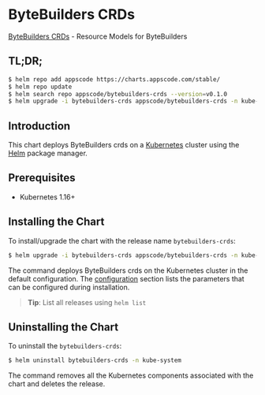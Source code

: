 # ByteBuilders CRDs

[ByteBuilders CRDs](https://github.com/bytebuilders/resource-model) - Resource Models for ByteBuilders

## TL;DR;

```bash
$ helm repo add appscode https://charts.appscode.com/stable/
$ helm repo update
$ helm search repo appscode/bytebuilders-crds --version=v0.1.0
$ helm upgrade -i bytebuilders-crds appscode/bytebuilders-crds -n kube-system --create-namespace --version=v0.1.0
```

## Introduction

This chart deploys ByteBuilders crds on a [Kubernetes](http://kubernetes.io) cluster using the [Helm](https://helm.sh) package manager.

## Prerequisites

- Kubernetes 1.16+

## Installing the Chart

To install/upgrade the chart with the release name `bytebuilders-crds`:

```bash
$ helm upgrade -i bytebuilders-crds appscode/bytebuilders-crds -n kube-system --create-namespace --version=v0.1.0
```

The command deploys ByteBuilders crds on the Kubernetes cluster in the default configuration. The [configuration](#configuration) section lists the parameters that can be configured during installation.

> **Tip**: List all releases using `helm list`

## Uninstalling the Chart

To uninstall the `bytebuilders-crds`:

```bash
$ helm uninstall bytebuilders-crds -n kube-system
```

The command removes all the Kubernetes components associated with the chart and deletes the release.


